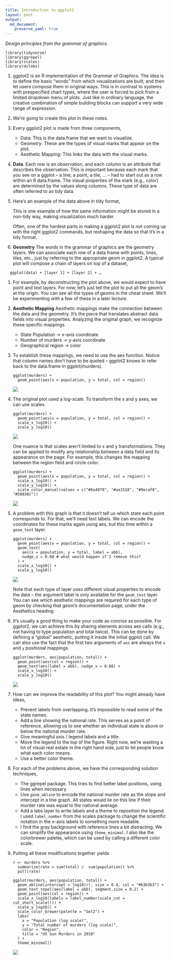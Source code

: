 ```yaml
---
title: Introduction to ggplot2
layout: post
output:
  md_document:
    preserve_yaml: true
---
```


*Design principles from the grammar of graphics.*

    library(tidyverse)
    library(ggrepel)
    library(scales)
    library(dslabs)

1.  ggplot2 is an R implementation of the Grammar of Graphics. The idea
    is to define the basic “words” from which visualizations are built,
    and then let users compose them in original ways. This is in
    contrast to systems with prespecified chart types, where the user is
    forced to pick from a limited dropdown menu of plots. Just like in
    ordinary language, the creative combination of simple building
    blocks can support a very wide range of expression.

2.  We’re going to create this plot in these notes.

3.  Every ggplot2 plot is made from three components,

    -   Data: This is the data.frame that we want to visualize.
    -   Geometry: These are the types of visual marks that appear on the
        plot.
    -   Aesthetic Mapping: This links the data with the visual marks.

4.  **Data**. Each row is an observation, and each column is an
    attribute that describes the observation. This is important because
    each mark that you see on a ggplot – a line, a point, a tile, … –
    had to start out as a row within an R data.frame. The visual
    properties of the mark (e.g., color) are determined by the values
    along columns. These type of data are often referred to as tidy
    data.

5.  Here’s an example of the data above in tidy format,

    This is one example of how the same information might be stored in a
    non-tidy way, making visualization much harder.

    Often, one of the hardest parts in making a ggplot2 plot is not
    coming up with the right ggplot2 commands, but reshaping the data so
    that it’s in a tidy format.

6.  **Geometry** The words in the grammar of graphics are the geometry
    layers. We can associate each row of a data frame with points,
    lines, tiles, etc., just by referring to the appropriate geom in
    ggplot2. A typical plot will compose a chain of layers on top of a
    dataset,

<!-- -->

      ggplot(data) + [layer 1] + [layer 2] + …

1.  For example, by deconstructing the plot above, we would expect to
    have point and text layers. For now, let’s just tell the plot to put
    all the geom’s at the origin. You can see all the types of geoms in
    the cheat sheet. We’ll be experimenting with a few of these in a
    later lecture.

2.  **Aesthetic Mapping** Aesthetic mappings make the connection between
    the data and the geometry. It’s the piece that translates abstract
    data fields into visual properties. Analyzing the original graph, we
    recognize these specific mappings.

    -   State Population → x-axis coordinate
    -   Number of murders → y-axis coordinate
    -   Geographical region → color

3.  To establish these mappings, we need to use the aes function. Notice
    that column names don’t have to be quoted – ggplot2 knows to refer
    back to the data.frame in ggplot(murders).

        ggplot(murders) +
          geom_point(aes(x = population, y = total, col = region))

    ![](/assets/week1/unnamed-chunk-3-1.png)

4.  The original plot used a log-scale. To transform the x and y axes,
    we can use scales.

        ggplot(murders) +
          geom_point(aes(x = population, y = total, col = region)) +
          scale_x_log10() +
          scale_y_log10()

    ![](/assets/week1/unnamed-chunk-4-1.png)

    One nuance is that scales aren’t limited to x and y transformations.
    They can be applied to modify any relationship between a data field
    and its appearance on the page. For example, this changes the
    mapping between the region field and circle color.

        ggplot(murders) +
          geom_point(aes(x = population, y = total, col = region)) +
          scale_x_log10() +
          scale_y_log10() +
          scale_color_manual(values = c("#6a4078", "#aa1518", "#9ecaf8", "#50838c"))

    ![](/assets/week1/unnamed-chunk-5-1.png)

5.  A problem with this graph is that it doesn’t tell us which state
    each point corresponds to. For that, we’ll need text labels. We can
    encode the coordinates for these marks again using aes, but this
    time within a `geom_text` layer.

        ggplot(murders) +
          geom_point(aes(x = population, y = total, col = region)) +
          geom_text(
            aes(x = population, y = total, label = abb),
            nudge_x = 0.08 # what would happen if I remove this?
          ) +
          scale_x_log10() +
          scale_y_log10()

    ![](/assets/week1/unnamed-chunk-6-1.png)

    Note that each type of layer uses different visual properties to
    encode the data – the argument label is only available for the
    `geom_text` layer. You can see which aesthetic mappings are required
    for each type of geom by checking that geom’s documentation page,
    under the Aesthetics heading.

6.  It’s usually a good thing to make your code as concise as possible.
    For ggplot2, we can achieve this by sharing elements across aes
    calls (e.g., not having to type population and total twice). This
    can be done by defining a “global” aesthetic, putting it inside the
    initial ggplot call. We can also use the fact that the first two
    arguments of `aes` are always the `x` and `y` positional mappings.

        ggplot(murders, aes(population, total)) +
          geom_point(aes(col = region)) +
          geom_text(aes(label = abb), nudge_x = 0.08) +
          scale_x_log10() +
          scale_y_log10()

    ![](/assets/week1/unnamed-chunk-7-1.png)

7.  How can we improve the readability of this plot? You might already
    have ideas,

    -   Prevent labels from overlapping. It’s impossible to read some of
        the state names.
    -   Add a line showing the national rate. This serves as a point of
        reference, allowing us to see whether an individual state is
        above or below the national murder rate.
    -   Give meaningful axis / legend labels and a title.
    -   Move the legend to the top of the figure. Right now, we’re
        wasting a lot of visual real estate in the right hand side, just
        to let people know what each color means.
    -   Use a better color theme.

8.  For each of the problems above, we have the corresponding solution
    techniques,

    -   The ggrepel package. This tries to find better label positions,
        using lines when necessary.
    -   Use `geom_abline` to encode the national murder rate as the
        slope and intercept in a line graph. All states would lie on
        this line if their murder rate was equal to the national
        average.
    -   Add a labs layer to write labels and a theme to reposition the
        legend. I used `label_number` from the scales package to change
        the scientific notation in the *x*-axis labels to something more
        readable.
    -   I find the gray background with reference lines a bit
        distracting. We can simplify the appearance using
        `theme_minimal`. I also like the colorbrewer palette, which can
        be used by calling a different color scale.

9.  Putting all these modifications together yields

        r <- murders %>%
          summarize(rate = sum(total) /  sum(population)) %>%
          pull(rate)

        ggplot(murders, aes(population, total)) +
          geom_abline(intercept = log10(r), size = 0.4, col = "#b3b3b3") +
          geom_text_repel(aes(label = abb), segment.size = 0.2) +
          geom_point(aes(col = region)) +
          scale_x_log10(labels = label_number(scale_cut = cut_short_scale())) +
          scale_y_log10() +
          scale_color_brewer(palette = "Set2") +
          labs(
            x = "Population (log scale)",
            y = "Total number of murders (log scale)",
            color = "Region",
            title = "US Gun Murders in 2010"
          ) +
          theme_minimal()

    ![](/assets/week1/unnamed-chunk-8-1.png)
